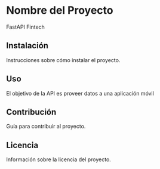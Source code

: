 # Nombre del Proyecto

FastAPI Fintech

## Instalación

Instrucciones sobre cómo instalar el proyecto.

## Uso

El objetivo de la API es proveer datos a una aplicación móvil
## Contribución

Guía para contribuir al proyecto.

## Licencia

Información sobre la licencia del proyecto.